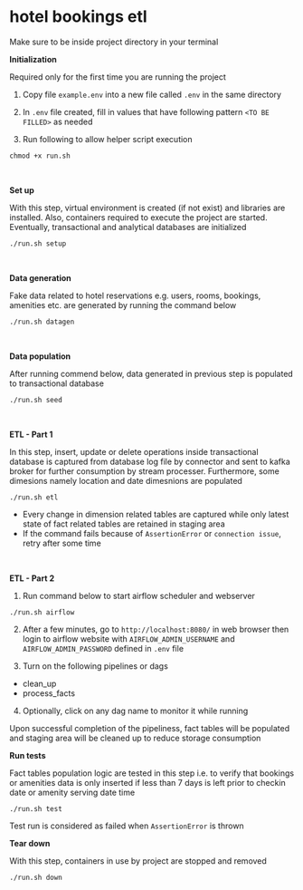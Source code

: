 # hotel bookings etl

Make sure to be inside project directory in your terminal

**Initialization**

Required only for the first time you are running the project

1. Copy file `example.env` into a new file called `.env` in the same directory
   
2. In `.env` file created, fill in values that have following pattern `<TO BE FILLED>` as needed 

3. Run following to allow helper script execution

```
chmod +x run.sh
```
<br />

**Set up**

With this step, virtual environment is created (if not exist) and libraries are installed. Also, containers required to execute the project are started. Eventually, transactional and analytical databases are initialized

```
./run.sh setup
```
<br />

**Data generation**

Fake data related to hotel reservations e.g. users, rooms, bookings, amenities etc. are generated by running the command below

```
./run.sh datagen
```
<br />

**Data population**

After running commend below, data generated in previous step is populated to transactional database

```
./run.sh seed
```
<br />

**ETL - Part 1**

In this step, insert, update or delete operations inside transactional database is captured from database log file  by connector and sent to kafka broker for further consumption by stream processer. Furthermore, some dimesions namely location and date dimesnions are populated

```
./run.sh etl
```


- Every change in dimension related tables are captured while only latest state of fact related tables are retained in staging area
- If the command fails because of `AssertionError` or `connection issue`, retry after some time
<br />

**ETL - Part 2**

1. Run command below to start airflow scheduler and webserver
```
./run.sh airflow
```

2. After a few minutes, go to `http://localhost:8080/` in web browser then login to airflow website with `AIRFLOW_ADMIN_USERNAME` and `AIRFLOW_ADMIN_PASSWORD` defined in `.env` file
   
3. Turn on the following pipelines or dags
- clean_up
- process_facts

4. Optionally, click on any dag name to monitor it while running

Upon successful completion of the pipeliness, fact tables will be populated and staging area will be cleaned up to reduce storage consumption
<br />

**Run tests**

Fact tables population logic are tested in this step i.e. to verify that bookings or amenities data is only inserted if less than 7 days is left prior to checkin date or amenity serving date time

```
./run.sh test
```

Test run is considered as failed when  `AssertionError` is thrown
<br />

**Tear down**

With this step, containers in use by project are stopped and removed

```
./run.sh down
```
